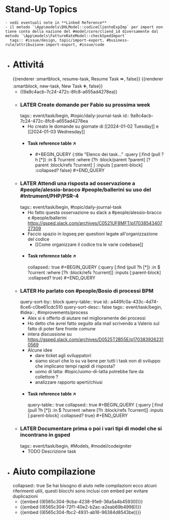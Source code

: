 # Stand-Up Topics
	- vedi eventuali note in **Linked Reference**
	- il metodo `\App\models\DHLModel::codiceClienteExpImp` per import non tiene conto della nazione del #model/core/cliend_id diversamente dal metodo `\App\models\FattureRateModel::checkSpedImport`
	  tags:: #issue/design, topic/import-export, #business-rule/attribuzione-import-export, #issue/code
- # Attivitá
  {{renderer :smartblock, resume-task, Resume Task ⏩️, false}} {{renderer :smartblock, new-task, New Task ➕, false}}
	- ((9a9c4acb-7c24-472c-8fc8-a655ad4278ea))
	- ### LATER Create domande per Fabio su prossima week
	  tags:: event/task/begin, #topic/daily-journal-task
	  id:: 9a9c4acb-7c24-472c-8fc8-a655ad4278ea
		- Ho creato le domande su giornate di [[2024-01-02 Tuesday]] e [[2024-01-03 Wednesday]]
		- #### Task reference table ↗️
			- #+BEGIN_QUERY
			  {:title "Elenco dei task..." :query [:find (pull ?h [*])
			        :in $ ?current
			        :where
			        [?h :block/parent ?parent]
			        [?parent :block/refs ?current]
			  ]
			  :inputs [:parent-block]
			  :collapsed? false}
			  #+END_QUERY
	- ### LATER Attendi una risposta ad osservazione a #people/alessio-bracco #people/ballerini su uso del #Intrument/PHP/PSR-4
	  tags:: event/task/begin, #topic/daily-journal-task
		- Ho fatto questa osservazione su slack a #people/alessio-bracco e #people/ballerini https://gsped.slack.com/archives/C0521UF8MFT/p1703854340727309
		- Faccio spazio in logseq per questioni legate all'organizzazione del codice
			- [[Come organizzare il codice tra le varie codebase]]
		- #### Task reference table ↗️
		  collapsed:: true
		  #+BEGIN_QUERY
		  {:query [:find (pull ?h [*])
		        :in $ ?current
		        :where
		        [?h :block/refs ?current]]
		  :inputs [:parent-block]
		  :collapsed? true}
		  #+END_QUERY
	- ### LATER Ho parlato con #people/Bosio di processi BPM
	  query-sort-by:: block
	  query-table:: true
	  id:: a449fc0a-433c-4d74-8ce6-c0be61cdc510
	  query-sort-desc:: false
	  tags:: event/task/begin, #idea💡, #improvements/process
		- Alex si é offerto di aiutare nel miglioramente dei processi
		- Ho detto che avrei fatto seguito alla mail scrivendo a Valerio sul fatto di poter fare fronte comune
		- intera discussione su https://gsped.slack.com/archives/D0525T2B55E/p1703839262310569
		- Alcune idee
			- dare ticket agli sviluppatori
			- siamo sicuri che lo su va bene per tutti i task non di sviluppo che implicano tempi rapidi di risposta?
			- uomo di latta: #topic/uomo-di-latta potrebbe fare da collettore ?
			- analizzare rapporto aperti/chiusi
		- #### Task reference table ↗️
		  query-table:: true
		  collapsed:: true
		  #+BEGIN_QUERY
		  {:query [:find (pull ?h [*])
		            :in $ ?current
		            :where
		            [?h :block/refs ?current]]
		    :inputs [:parent-block]
		    :collapsed? true}
		  #+END_QUERY
	- ### LATER Documentare prima o poi i vari tipi di model che si incontrano in gsped
	  tags:: event/task/begin, #Models, #model/codeigniter
		- TODO Descrizione task
- # Aiuto compilazione
  collapsed:: true
  Se hai bisogno di aiuto nelle compilazioni ecco alcuni riferimenti utili, questi blocchi sono inclusi con embed per evitare duplicazioni
	- {{embed ((6565c304-9cba-4238-91e6-36a5a4b45930))}}
	- {{embed ((6565c304-72f1-40e2-b2ac-a2eab69b4998))}}
	- {{embed ((6565c304-fbc2-4931-ab16-96384d8543be))}}